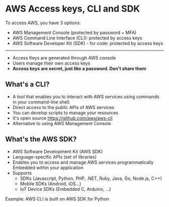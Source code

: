 # AWS Access keys, CLI and SDK

To access AWS, you have 3 options:
- AWS Management Console (protected by password + MFA)
- AWS Command Line Interface (CLI): protected by access keys
- AWS Software Developer Kit (SDK) - for code: protected by access keys

---

- Access Keys are generated through AWS console
- Users manage their own access keys
- **Access keys are secret, just like a password. Don't share them**

## What's a CLI?

- A tool that enables you to interact with AWS services using commands in your command-line shell.
- Direct access to the public APIs of AWS services
- You can develop scripts to manage your resources
- It's open source https://github.com/aws/aws-cli
- Alternative to using AWS Management Console

## What's the AWS SDK?

- AWS Software Development Kit (AWS SDK)
- Language-specific APIs (set of libraries)
- Enables you to access and manage AWS services programmatically
Embedded within your application
- Supports
    - SDKs (Javascript, Python, PHP, .NET, Ruby, Java, Go, Node.js, C++)
    - Mobile SDKs (Android, iOS...)
    - IoT Device SDKs (Embedded C, Arduino, ...)

Example: AWS CLI is built on AWS SDK for Python